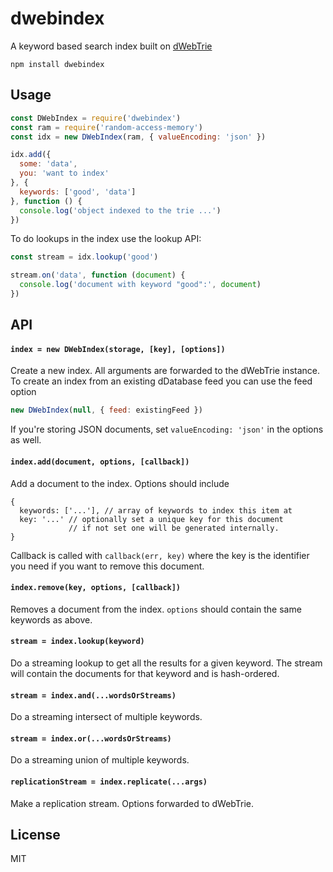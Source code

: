 # dwebindex

A keyword based search index built on [dWebTrie](https://github.com/dwebprotocol/dwebtrie)

```
npm install dwebindex
```

## Usage

``` js
const DWebIndex = require('dwebindex')
const ram = require('random-access-memory')
const idx = new DWebIndex(ram, { valueEncoding: 'json' })

idx.add({
  some: 'data',
  you: 'want to index'
}, {
  keywords: ['good', 'data']
}, function () {
  console.log('object indexed to the trie ...')
})
```

To do lookups in the index use the lookup API:

``` js
const stream = idx.lookup('good')

stream.on('data', function (document) {
  console.log('document with keyword "good":', document)
})
```

## API

#### `index = new DWebIndex(storage, [key], [options])`

Create a new index. All arguments are forwarded to the dWebTrie instance.
To create an index from an existing dDatabase feed you can use the feed option

``` js
new DWebIndex(null, { feed: existingFeed })
```

If you're storing JSON documents, set `valueEncoding: 'json'` in the options as well.

#### `index.add(document, options, [callback])`

Add a document to the index. Options should include

```
{
  keywords: ['...'], // array of keywords to index this item at
  key: '...' // optionally set a unique key for this document
             // if not set one will be generated internally.
}
```

Callback is called with `callback(err, key)` where the key is the
identifier you need if you want to remove this document.

#### `index.remove(key, options, [callback])`

Removes a document from the index. `options` should contain the
same keywords as above.

#### `stream = index.lookup(keyword)`

Do a streaming lookup to get all the results for a given keyword.
The stream will contain the documents for that keyword and is hash-ordered.

#### `stream = index.and(...wordsOrStreams)`

Do a streaming intersect of multiple keywords.

#### `stream = index.or(...wordsOrStreams)`

Do a streaming union of multiple keywords.

#### `replicationStream = index.replicate(...args)`

Make a replication stream. Options forwarded to dWebTrie.

## License

MIT
